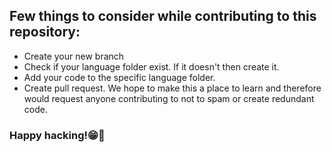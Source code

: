 ## Few things to consider while contributing to this repository:
- Create your new branch
- Check if your language folder exist. If it doesn't then create it.
- Add your code to the specific language folder.
- Create pull request.
We hope to make this a place to learn and therefore would request anyone contributing to not to spam or create redundant code.<br>
### Happy hacking!😁🚀
